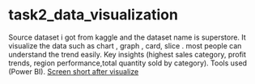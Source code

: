 # task2_data_visualization
Source dataset i got from kaggle and the dataset name is superstore.
It visualize the data such as chart , graph , card, slice . most people can understand the trend easily.
Key insights (highest sales category, profit trends, region performance,total quantity sold by category).
Tools used (Power BI).
[Screen short after visualize](https://github.com/Manik9090-hub/task2_data_visualisation/blob/500f1a4ae860602f6258877387188b88ca23173d/task2_data_visualisation_README.md%20at%20main%20%C2%B7%20Manik9090-hub_task2_data_visualisation%20%E2%80%94%20Mozilla%20Firefox%2009-08-2025%2023_22_10.png)
